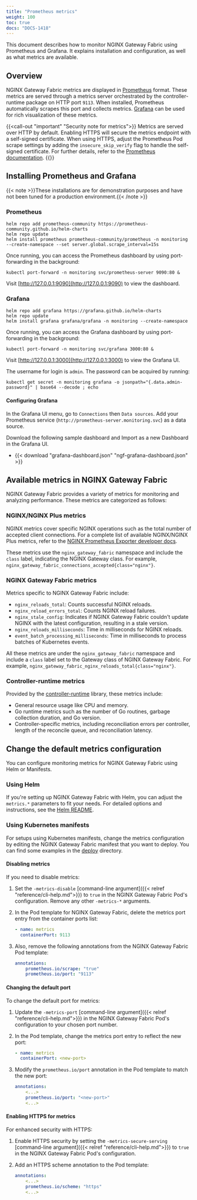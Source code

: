```yaml
---
title: "Prometheus metrics"
weight: 100
toc: true
docs: "DOCS-1418"
---
```


This document describes how to monitor NGINX Gateway Fabric using Prometheus and Grafana. It explains installation and configuration, as well as what metrics are available.

## Overview

NGINX Gateway Fabric metrics are displayed in [Prometheus](https://prometheus.io/) format. These metrics are served through a metrics server orchestrated by the controller-runtime package on HTTP port `9113`. When installed, Prometheus automatically scrapes this port and collects metrics. [Grafana](https://grafana.com/) can be used for rich visualization of these metrics.

{{<call-out "important" "Security note for metrics">}}
Metrics are served over HTTP by default. Enabling HTTPS will secure the metrics endpoint with a self-signed certificate. When using HTTPS, adjust the Prometheus Pod scrape settings by adding the `insecure_skip_verify` flag to handle the self-signed certificate. For further details, refer to the [Prometheus documentation](https://prometheus.io/docs/prometheus/latest/configuration/configuration/#tls_config).
{{</call-out>}}

## Installing Prometheus and Grafana

{{< note >}}These installations are for demonstration purposes and have not been tuned for a production environment.{{< /note >}}

### Prometheus

```shell
helm repo add prometheus-community https://prometheus-community.github.io/helm-charts
helm repo update
helm install prometheus prometheus-community/prometheus -n monitoring --create-namespace --set server.global.scrape_interval=15s
```

Once running, you can access the Prometheus dashboard by using port-forwarding in the background:

```shell
kubectl port-forward -n monitoring svc/prometheus-server 9090:80 &
```

Visit [http://127.0.0.1:9090](http://127.0.0.1:9090) to view the dashboard.

### Grafana


```shell
helm repo add grafana https://grafana.github.io/helm-charts
helm repo update
helm install grafana grafana/grafana -n monitoring --create-namespace
```

Once running, you can access the Grafana dashboard by using port-forwarding in the background:

```shell
kubectl port-forward -n monitoring svc/grafana 3000:80 &
```

Visit [http://127.0.0.1:3000](http://127.0.0.1:3000) to view the Grafana UI.

The username for login is `admin`. The password can be acquired by running:

```shell
kubectl get secret -n monitoring grafana -o jsonpath="{.data.admin-password}" | base64 --decode ; echo
```

#### Configuring Grafana

In the Grafana UI menu, go to `Connections` then `Data sources`. Add your Prometheus service (`http://prometheus-server.monitoring.svc`) as a data source.

Download the following sample dashboard and Import as a new Dashboard in the Grafana UI.

- {{< download "grafana-dashboard.json" "ngf-grafana-dashboard.json" >}}

## Available metrics in NGINX Gateway Fabric

NGINX Gateway Fabric provides a variety of metrics for monitoring and analyzing performance. These metrics are categorized as follows:

### NGINX/NGINX Plus metrics

NGINX metrics cover specific NGINX operations such as the total number of accepted client connections. For a complete list of available NGINX/NGINX Plus metrics, refer to the [NGINX Prometheus Exporter developer docs](https://github.com/nginxinc/nginx-prometheus-exporter#exported-metrics).

These metrics use the `nginx_gateway_fabric` namespace and include the `class` label, indicating the NGINX Gateway class. For example, `nginx_gateway_fabric_connections_accepted{class="nginx"}`.

### NGINX Gateway Fabric metrics

Metrics specific to NGINX Gateway Fabric include:

- `nginx_reloads_total`: Counts successful NGINX reloads.
- `nginx_reload_errors_total`: Counts NGINX reload failures.
- `nginx_stale_config`: Indicates if NGINX Gateway Fabric couldn't update NGINX with the latest configuration, resulting in a stale version.
- `nginx_reloads_milliseconds`: Time in milliseconds for NGINX reloads.
- `event_batch_processing_milliseconds`: Time in milliseconds to process batches of Kubernetes events.

All these metrics are under the `nginx_gateway_fabric` namespace and include a `class` label set to the Gateway class of NGINX Gateway Fabric. For example, `nginx_gateway_fabric_nginx_reloads_total{class="nginx"}`.

### Controller-runtime metrics

Provided by the [controller-runtime](https://github.com/kubernetes-sigs/controller-runtime) library, these metrics include:

- General resource usage like CPU and memory.
- Go runtime metrics such as the number of Go routines, garbage collection duration, and Go version.
- Controller-specific metrics, including reconciliation errors per controller, length of the reconcile queue, and reconciliation latency.

## Change the default metrics configuration

You can configure monitoring metrics for NGINX Gateway Fabric using Helm or Manifests.

### Using Helm

If you're setting up NGINX Gateway Fabric with Helm, you can adjust the `metrics.*` parameters to fit your needs. For detailed options and instructions, see the [Helm README](https://github.com/nginx/nginx-gateway-fabric/blob/v1.5.1/charts/nginx-gateway-fabric/README.md).

### Using Kubernetes manifests

For setups using Kubernetes manifests, change the metrics configuration by editing the NGINX Gateway Fabric manifest that you want to deploy. You can find some examples in the [deploy](https://github.com/nginx/nginx-gateway-fabric/tree/v1.5.1/deploy) directory.

#### Disabling metrics

If you need to disable metrics:

1. Set the `-metrics-disable` [command-line argument]({{< relref "reference/cli-help.md">}}) to `true` in the NGINX Gateway Fabric Pod's configuration. Remove any other `-metrics-*` arguments.
2. In the Pod template for NGINX Gateway Fabric, delete the metrics port entry from the container ports list:

    ```yaml
    - name: metrics
      containerPort: 9113
    ```

3. Also, remove the following annotations from the NGINX Gateway Fabric Pod template:

    ```yaml
    annotations:
        prometheus.io/scrape: "true"
        prometheus.io/port: "9113"
    ```

#### Changing the default port

To change the default port for metrics:

1. Update the `-metrics-port` [command-line argument]({{< relref "reference/cli-help.md">}}) in the NGINX Gateway Fabric Pod's configuration to your chosen port number.
2. In the Pod template, change the metrics port entry to reflect the new port:

    ```yaml
    - name: metrics
      containerPort: <new-port>
    ```

3. Modify the `prometheus.io/port` annotation in the Pod template to match the new port:

    ```yaml
    annotations:
        <...>
        prometheus.io/port: "<new-port>"
        <...>
    ```

#### Enabling HTTPS for metrics

For enhanced security with HTTPS:

1. Enable HTTPS security by setting the `-metrics-secure-serving` [command-line argument]({{< relref "reference/cli-help.md">}}) to `true` in the NGINX Gateway Fabric Pod's configuration.

2. Add an HTTPS scheme annotation to the Pod template:

    ```yaml
    annotations:
        <...>
        prometheus.io/scheme: "https"
        <...>
    ```

